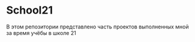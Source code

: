 # School21

В этом репозитории представлено часть проектов выполненных мной за время учёбы в школе 21
